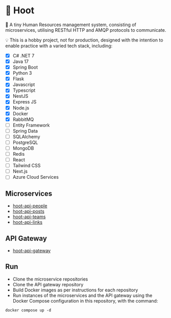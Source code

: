 # 🦉 Hoot
🌱 A tiny Human Resources management system, consisting of microservices, utilising RESTful HTTP and AMQP protocols to communicate.

💡 This is a hobby project, not for production, designed with the intention to enable practice with a varied tech stack, including:
- [x] C# .NET 7
- [x] Java 17
- [x] Spring Boot
- [x] Python 3
- [x] Flask
- [x] Javascript
- [x] Typescript
- [x] NestJS
- [x] Express JS
- [x] Node.js
- [x] Docker
- [x] RabbitMQ
- [ ] Entity Framework
- [ ] Spring Data
- [ ] SQLAlchemy
- [ ] PostgreSQL
- [ ] MongoDB
- [ ] Redis
- [ ] React
- [ ] Tailwind CSS
- [ ] Next.js
- [ ] Azure Cloud Services

## Microservices
- [hoot-api-people](https://github.com/chrisashwalker/hoot-api-people)
- [hoot-api-posts](https://github.com/chrisashwalker/hoot-api-posts)
- [hoot-api-teams](https://github.com/chrisashwalker/hoot-api-teams)
- [hoot-api-links](https://github.com/chrisashwalker/hoot-api-links)

## API Gateway
- [hoot-api-gateway](https://github.com/chrisashwalker/hoot-api-gateway)

## Run
- Clone the microservice repositories
- Clone the API gateway repository
- Build Docker images as per instructions for each repository
- Run instances of the microservices and the API gateway using the Docker Compose configuration in this repository, with the command:
```
docker compose up -d
```
